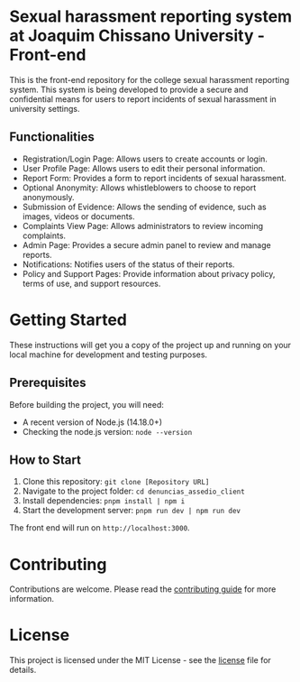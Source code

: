 # Sexual harassment reporting system at Joaquim Chissano University - Front-end

This is the front-end repository for the college sexual harassment reporting system. This system is being developed to provide a secure and confidential means for users to report incidents of sexual harassment in university settings.

## Functionalities
- Registration/Login Page: Allows users to create accounts or login.
- User Profile Page: Allows users to edit their personal information.
- Report Form: Provides a form to report incidents of sexual harassment.
- Optional Anonymity: Allows whistleblowers to choose to report anonymously.
- Submission of Evidence: Allows the sending of evidence, such as images, videos or documents.
- Complaints View Page: Allows administrators to review incoming complaints.
- Admin Page: Provides a secure admin panel to review and manage reports.
- Notifications: Notifies users of the status of their reports.
- Policy and Support Pages: Provide information about privacy policy, terms of use, and support resources.


# Getting Started
These instructions will get you a copy of the project up and running on your local machine for development and testing purposes. 

## Prerequisites
Before building the project, you will need:
- A recent version of Node.js (14.18.0+)
- Checking the node.js version: `node --version`

## How to Start
1. Clone this repository: `git clone [Repository URL]`
2. Navigate to the project folder: `cd denuncias_assedio_client`
3. Install dependencies: `pnpm install | npm i`
4. Start the development server: `pnpm run dev | npm run dev`

The front end will run on `http://localhost:3000`.

# Contributing
Contributions are welcome. Please read the [contributing guide](CONTRIBUTING.md) for more information.

# License
This project is licensed under the MIT License - see the [license]() file for details.